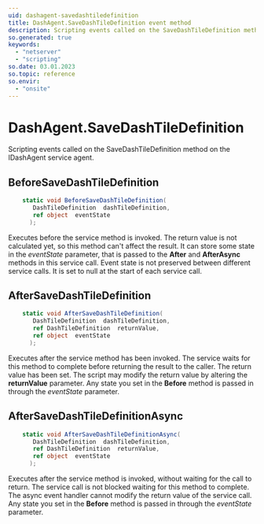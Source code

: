 ```yaml
---
uid: dashagent-savedashtiledefinition
title: DashAgent.SaveDashTileDefinition event method
description: Scripting events called on the SaveDashTileDefinition method on the DashAgent service agent.
so.generated: true
keywords:
  - "netserver"
  - "scripting"
so.date: 03.01.2023
so.topic: reference
so.envir:
  - "onsite"
---
```

# DashAgent.SaveDashTileDefinition

Scripting events called on the <see cref='M:SuperOffice.CRM.Services.IDashAgent.SaveDashTileDefinition'>SaveDashTileDefinition</see> method on the <see cref='IDashAgent'>IDashAgent</see>  service agent.

## BeforeSaveDashTileDefinition
```cs
    static void BeforeSaveDashTileDefinition(
       DashTileDefinition  dashTileDefinition,
       ref object  eventState
      );
```
Executes before the service method is invoked.
The return value is not calculated yet, so this method can't affect the result.
It can store some state in the *eventState* parameter, that is passed to the **After** and **AfterAsync** methods in this service call.
Event state is not preserved between different service calls. It is set to null at the start of each service call.
## AfterSaveDashTileDefinition
```cs
    static void AfterSaveDashTileDefinition(
       DashTileDefinition  dashTileDefinition,
       ref DashTileDefinition  returnValue,
       ref object  eventState
      );
```
Executes after the service method has been invoked. The service waits for this method to complete before returning the result to the caller.
The return value has been set. The script may modify the return value by altering the **returnValue** parameter.
Any state you set in the **Before** method is passed in through the *eventState* parameter.
## AfterSaveDashTileDefinitionAsync
```cs
    static void AfterSaveDashTileDefinitionAsync(
       DashTileDefinition  dashTileDefinition,
       ref DashTileDefinition  returnValue,
       ref object  eventState
      );
```
Executes after the service method is invoked, without waiting for the call to return.
The service call is not blocked waiting for this method to complete.
The async event handler cannot modify the return value of the service call.
Any state you set in the **Before** method is passed in through the *eventState* parameter.

